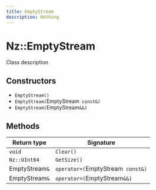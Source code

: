 ```yaml
---
title: EmptyStream
description: Nothing
---
```


# Nz::EmptyStream

Class description

## Constructors

- `EmptyStream()`
- `EmptyStream(`EmptyStream` const&)`
- `EmptyStream(`EmptyStream`&&)`

## Methods

| Return type | Signature |
| ----------- | --------- |
| `void` | `Clear()` |
| `Nz::UInt64` | `GetSize()` |
| EmptyStream`&` | `operator=(`EmptyStream` const&)` |
| EmptyStream`&` | `operator=(`EmptyStream`&&)` |
